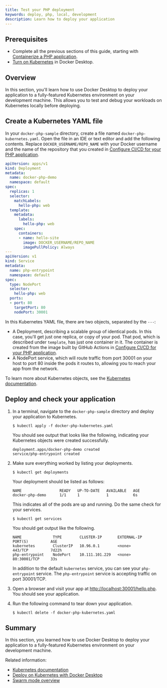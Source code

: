 ```yaml
---
title: Test your PHP deployment
keywords: deploy, php, local, development
description: Learn how to deploy your application
---
```


## Prerequisites

- Complete all the previous sections of this guide, starting with [Containerize
  a PHP application](containerize.md).
- [Turn on Kubernetes](/desktop/kubernetes/#turn-on-kubernetes) in Docker
  Desktop.

## Overview

In this section, you'll learn how to use Docker Desktop to deploy your
application to a fully-featured Kubernetes environment on your development
machine. This allows you to test and debug your workloads on Kubernetes locally
before deploying.

## Create a Kubernetes YAML file

In your `docker-php-sample` directory, create a file named
`docker-php-kubernetes.yaml`. Open the file in an IDE or text editor and add
the following contents. Replace `DOCKER_USERNAME/REPO_NAME` with your Docker
username and the name of the repository that you created in [Configure CI/CD for
your PHP application](configure-ci-cd.md).

```yaml
apiVersion: apps/v1
kind: Deployment
metadata:
  name: docker-php-demo
  namespace: default
spec:
  replicas: 1
  selector:
    matchLabels:
      hello-php: web
  template:
    metadata:
      labels:
        hello-php: web
    spec:
      containers:
      - name: hello-site
        image: DOCKER_USERNAME/REPO_NAME
        imagePullPolicy: Always
---
apiVersion: v1
kind: Service
metadata:
  name: php-entrypoint
  namespace: default
spec:
  type: NodePort
  selector:
    hello-php: web
  ports:
  - port: 80
    targetPort: 80
    nodePort: 30001
```

In this Kubernetes YAML file, there are two objects, separated by the `---`:

 - A Deployment, describing a scalable group of identical pods. In this case,
   you'll get just one replica, or copy of your pod. That pod, which is
   described under `template`, has just one container in it. The container is
   created from the image built by GitHub Actions in [Configure CI/CD for your
   PHP application](configure-ci-cd.md).
 - A NodePort service, which will route traffic from port 30001 on your host to
   port 80 inside the pods it routes to, allowing you to reach your app
   from the network.

To learn more about Kubernetes objects, see the [Kubernetes documentation](https://kubernetes.io/docs/home/).

## Deploy and check your application

1. In a terminal, navigate to the `docker-php-sample` directory
   and deploy your application to Kubernetes.

   ```console
   $ kubectl apply -f docker-php-kubernetes.yaml
   ```

   You should see output that looks like the following, indicating your Kubernetes objects were created successfully.

   ```text
   deployment.apps/docker-php-demo created
   service/php-entrypoint created
   ```

2. Make sure everything worked by listing your deployments.

   ```console
   $ kubectl get deployments
   ```

   Your deployment should be listed as follows:

   ```text
   NAME                 READY   UP-TO-DATE   AVAILABLE   AGE
   docker-php-demo      1/1     1            1           6s
   ```

   This indicates all of the pods are up and running. Do the same check for your services.

   ```console
   $ kubectl get services
   ```

   You should get output like the following.

   ```text
   NAME              TYPE        CLUSTER-IP       EXTERNAL-IP   PORT(S)          AGE
   kubernetes        ClusterIP   10.96.0.1        <none>        443/TCP          7d22h
   php-entrypoint    NodePort    10.111.101.229   <none>        80:30001/TCP     33s
   ```

   In addition to the default `kubernetes` service, you can see your `php-entrypoint` service. The `php-entrypoint` service is accepting traffic on port 30001/TCP.

3. Open a browser and visit your app at
   [http://localhost:30001/hello.php](http://localhost:30001/hello.php). You
   should see your application.

4. Run the following command to tear down your application.

   ```console
   $ kubectl delete -f docker-php-kubernetes.yaml
   ```

## Summary

In this section, you learned how to use Docker Desktop to deploy your application to a fully-featured Kubernetes environment on your development machine.

Related information:
   - [Kubernetes documentation](https://kubernetes.io/docs/home/)
   - [Deploy on Kubernetes with Docker Desktop](../../desktop/kubernetes.md)
   - [Swarm mode overview](../../engine/swarm/_index.md)